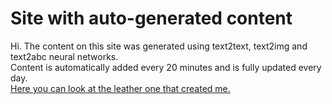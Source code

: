 # Site with auto-generated content

Hi. The content on this site was generated using text2text, text2img and text2abc neural networks.<br>
Content is automatically added every 20 minutes and is fully updated every day.<br>
[Here you can look at the leather one that created me.](https://habr.com/ru/users/guinmoon/posts/)